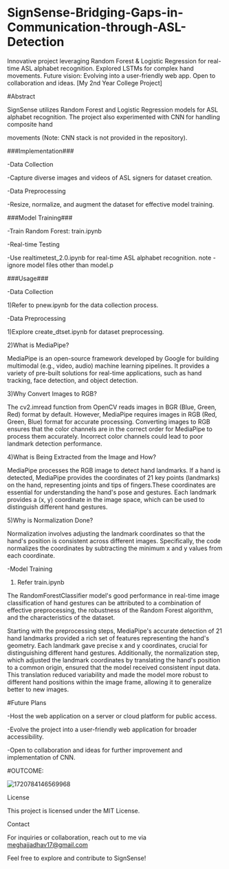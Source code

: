 # SignSense-Bridging-Gaps-in-Communication-through-ASL-Detection
Innovative project leveraging Random Forest &amp; Logistic Regression for real-time ASL alphabet recognition. Explored LSTMs for complex hand movements. Future vision: Evolving into a user-friendly web app. Open to collaboration and ideas. [My 2nd Year College Project] 



#Abstract

SignSense utilizes Random Forest and Logistic Regression models for ASL alphabet recognition. The project also experimented with CNN for handling composite hand 

movements (Note: CNN stack is not provided in the repository).



###Implementation###

-Data Collection

-Capture diverse images and videos of ASL signers for dataset creation.

-Data Preprocessing

-Resize, normalize, and augment the dataset for effective model training.



###Model Training###

-Train Random Forest: train.ipynb

-Real-time Testing

-Use realtimetest_2.0.ipynb for real-time ASL alphabet recognition.
note - ignore model files other than model.p 


###Usage###

-Data Collection

1)Refer to pnew.ipynb for the data collection process.

-Data Preprocessing

1)Explore create_dtset.ipynb for dataset preprocessing.

2)What is MediaPipe?

MediaPipe is an open-source framework developed by Google for building multimodal (e.g., video, audio) machine learning pipelines. It provides a variety of pre-built solutions for real-time applications, such as hand tracking, face detection, and object detection.

3)Why Convert Images to RGB?

The cv2.imread function from OpenCV reads images in BGR (Blue, Green, Red) format by default. However, MediaPipe requires images in RGB (Red, Green, Blue) format for accurate processing. Converting images to RGB ensures that the color channels are in the correct order for MediaPipe to process them accurately. Incorrect color channels could lead to poor landmark detection performance.

4)What is Being Extracted from the Image and How?

MediaPipe processes the RGB image to detect hand landmarks. If a hand is detected, MediaPipe provides the coordinates of 21 key points (landmarks) on the hand, representing joints and tips of fingers.These coordinates are essential for understanding the hand's pose and gestures. Each landmark provides a (x, y) coordinate in the image space, which can be used to distinguish different hand gestures.

5)Why is Normalization Done?

Normalization involves adjusting the landmark coordinates so that the hand's position is consistent across different images. Specifically, the code normalizes the coordinates by subtracting the minimum x and y values from each coordinate.


-Model Training

1) Refer train.ipynb

The RandomForestClassifier model's good performance in real-time image classification of hand gestures can be attributed to a combination of effective preprocessing, the robustness of the Random Forest algorithm, and the characteristics of the dataset.

Starting with the preprocessing steps, MediaPipe's accurate detection of 21 hand landmarks provided a rich set of features representing the hand's geometry. Each landmark gave precise x and y coordinates, crucial for distinguishing different hand gestures. Additionally, the normalization step, which adjusted the landmark coordinates by translating the hand's position to a common origin, ensured that the model received consistent input data. This translation reduced variability and made the model more robust to different hand positions within the image frame, allowing it to generalize better to new images.



#Future Plans

-Host the web application on a server or cloud platform for public access.

-Evolve the project into a user-friendly web application for broader accessibility.

-Open to collaboration and ideas for further improvement and implementation of CNN.



#OUTCOME:

![1720784146569968](https://github.com/user-attachments/assets/b8b57c88-5d19-4bfe-b286-31ed7bfa9106)


License

This project is licensed under the MIT License.



Contact

For inquiries or collaboration, reach out to me via meghajjadhav17@gmail.com

Feel free to explore and contribute to SignSense!
